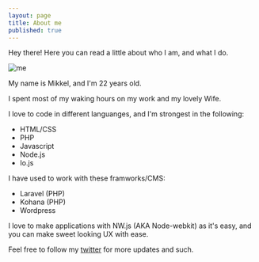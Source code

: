 ```yaml
---
layout: page
title: About me
published: true
---
```



<p class="message">
	Hey there! Here you can read a little about who I am, and what I do.
</p>

![me](http://lambda.sx/7aF)

My name is Mikkel, and I'm 22 years old.

I spent most of my waking hours on my work and my lovely Wife.

I love to code in different languanges, and I'm strongest in the following:

- HTML/CSS
- PHP
- Javascript
- Node.js
- Io.js

I have used to work with these framworks/CMS:

- Laravel (PHP)
- Kohana (PHP)
- Wordpress

I love to make applications with NW.js (AKA Node-webkit) as it's easy, and you can make sweet looking UX with ease.

Feel free to follow my [twitter](https://twitter.com/Dasmikko "My twitter profile") for more updates and such.
